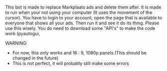 This bot is made to replace Markplaats ads and delete them after.
It is made to run when your not using your computer (It uses the movement of the cursor).
You have to login to your account, open the page that is available to everyone that shows all your ads.
Then run it and see it do its thing.
Please use this wisely.
You do need to download some "API's" to make the code work (pyautogui, 

WARNING:
- For now, this only works and 16 : 9, 1080p panels (This should be changed in the future)
- This is not perfect, it will probably still make some errors
